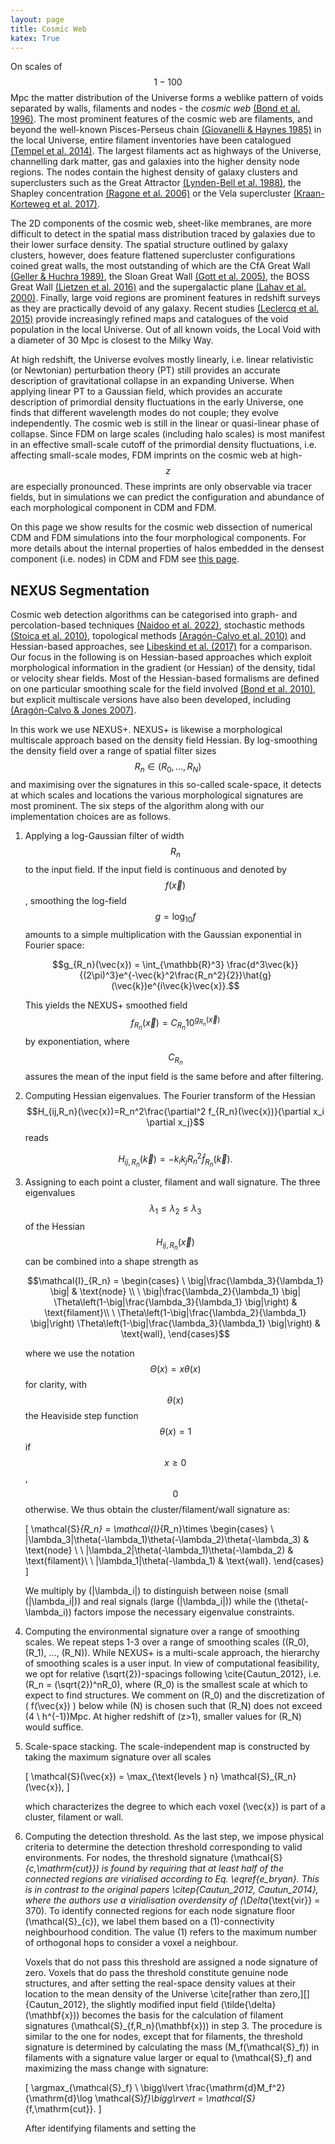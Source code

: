 ```yaml
---
layout: page
title: Cosmic Web
katex: True
---
```


On scales of $$1-100$$ Mpc the matter distribution of the Universe forms a weblike pattern of voids separated by walls, 
filaments and nodes - the *cosmic web* [(Bond et al. 1996)](https://www.nature.com/articles/380603a0). The most prominent 
features of the cosmic web are filaments, and beyond the well-known Pisces-Perseus chain 
[(Giovanelli & Haynes 1985)](https://ui.adsabs.harvard.edu/abs/1985ApJ...292..404G/abstract) in the local Universe, entire filament 
inventories have been catalogued [(Tempel et al. 2014)](https://ui.adsabs.harvard.edu/abs/2014MNRAS.438.3465T/abstract). The largest 
filaments act as highways of the Universe, channelling dark matter, gas and galaxies into the higher density node 
regions. The nodes contain the highest density of galaxy clusters and superclusters such as the Great Attractor [(Lynden-Bell
et al. 1988)](https://ui.adsabs.harvard.edu/abs/1988ApJ...326...19L/abstract), the Shapley concentration 
[(Ragone et al. 2006)](https://ui.adsabs.harvard.edu/abs/2006A%26A...445..819R/abstract) or the Vela 
supercluster [(Kraan-Korteweg et al. 2017)](https://ui.adsabs.harvard.edu/abs/2017MNRAS.466L..29K).

The 2D components of the cosmic web, sheet-like membranes, are more difficult to detect in the spatial mass distribution 
traced by galaxies due to their lower surface density. The spatial structure outlined by galaxy clusters, however, does feature flattened 
supercluster configurations coined great walls, the most outstanding of which are the CfA Great Wall 
[(Geller & Huchra 1989)](https://ui.adsabs.harvard.edu/abs/1989Sci...246..897G/abstract), the 
Sloan Great Wall [(Gott et al. 2005)](https://ui.adsabs.harvard.edu/abs/2005ApJ...624..463G/abstract), the BOSS Great Wall 
[(Lietzen et al. 2016)](https://www.aanda.org/articles/aa/full_html/2016/04/aa28261-16/aa28261-16.html) and the supergalactic plane 
[(Lahav et al. 2000)](https://academic.oup.com/mnras/article/312/1/166/984983). Finally, large void regions are prominent features 
in redshift surveys as they are practically devoid of any galaxy. Recent studies 
[(Leclercq et al. 2015)](https://iopscience.iop.org/article/10.1088/1475-7516/2015/03/047) provide 
increasingly refined maps and catalogues of the void population in the local Universe. Out of all known voids, the Local 
Void with a diameter of 30 Mpc is closest to the Milky Way.

At high redshift, the Universe evolves mostly linearly, i.e. linear relativistic (or Newtonian) perturbation theory (PT) still provides an accurate 
description of gravitational collapse in an expanding Universe. When applying linear PT to a Gaussian field, which provides an accurate description of 
primordial density fluctuations in the early Universe, one finds that different wavelength modes do not couple; they evolve independently. 
The cosmic web is still in the linear or quasi-linear phase of collapse. Since FDM on large scales (including halo scales) is most manifest in an 
effective small-scale cutoff of the primordial density fluctuations, i.e. affecting small-scale modes, FDM imprints on the cosmic web 
at high-$$z$$ are especially pronounced. These imprints are only observable via tracer fields, but in simulations we can 
predict the configuration and abundance of each morphological component in CDM and FDM.

On this page we show results for the cosmic web dissection of numerical CDM and FDM simulations into the four morphological components. For more details 
about the internal properties of halos embedded in the densest component (i.e. nodes) in CDM and FDM see [this page](halos.md).

## NEXUS Segmentation

Cosmic web detection algorithms can be categorised into graph- and percolation-based techniques 
[(Naidoo et al. 2022)](https://ui.adsabs.harvard.edu/abs/2022MNRAS.513.3596N), stochastic methods 
[(Stoica et al. 2010)](https://ui.adsabs.harvard.edu/abs/2010A%26A...510A..38S/abstract), topological methods 
[(Aragón-Calvo et al. 2010)](https://ui.adsabs.harvard.edu/abs/2010ApJ...723..364A) and Hessian-based approaches, see 
[Libeskind et al. (2017)](https://academic.oup.com/mnras/article/473/1/1195/4062204) for a comparison. Our focus in the following is on 
Hessian-based approaches which exploit morphological information in the gradient (or Hessian) of the density, tidal or velocity shear fields.
Most of the Hessian-based formalisms are defined on one particular smoothing scale for the field involved 
[(Bond et al. 2010)](https://ui.adsabs.harvard.edu/abs/2010MNRAS.409..156B), but explicit multiscale versions have also been
developed, including [(Aragón-Calvo & Jones 2007)](https://www.aanda.org/articles/aa/abs/2007/40/aa7880-07/aa7880-07.html).

In this work we use NEXUS+. NEXUS+ is likewise a morphological multiscale approach based on the density field Hessian. By
log-smoothing the density field over a range of spatial filter sizes $$R_n \in (R_0, ..., R_N)$$ and maximising over the signatures in this so-called
scale-space, it detects at which scales and locations the various morphological signatures are most prominent. The six steps of the algorithm 
along with our implementation choices are as follows.

1. Applying a log-Gaussian filter of width $$R_n$$ to the input field. If the input field is continuous and denoted by $$f(\vec{x})$$, 
   smoothing the log-field $$g = \log_{10} f$$ amounts to a simple multiplication with the Gaussian exponential in Fourier space:

   $$g_{R_n}(\vec{x}) = \int_{\mathbb{R}^3} \frac{d^3\vec{k}}{(2\pi)^3}e^{-\vec{k}^2\frac{R_n^2}{2}}\hat{g}(\vec{k})e^{i\vec{k}\vec{x}}.$$

   This yields the NEXUS+ smoothed field $$f_{R_n}(\vec{x}) = C_{R_n}10^{g_{R_n}(\vec{x})}$$ by exponentiation, where $$C_{R_n}$$ assures 
   the mean of the input field is the same before and after filtering.

2. Computing Hessian eigenvalues. The Fourier transform of the Hessian $$H_{ij,R_n}(\vec{x})=R_n^2\frac{\partial^2 f_{R_n}(\vec{x})}{\partial x_i \partial x_j}$$ reads

   $$H_{ij,R_n}(\vec{k})=-k_ik_jR_n^2\hat{f}_{R_n}(\vec{k}).$$

3. Assigning to each point a cluster, filament and wall signature. The three eigenvalues $$\lambda_1 \leq \lambda_2 \leq \lambda_3$$ of the 
   Hessian $$H_{ij,R_n}(\vec{x})$$ can be combined into a shape strength as

   $$\mathcal{I}_{R_n} = 
   \begin{cases}
   	\ \big|\frac{\lambda_3}{\lambda_1} \big| & \text{node} \\ 
   	\ \big|\frac{\lambda_2}{\lambda_1} \big| \Theta\left(1-\big|\frac{\lambda_3}{\lambda_1} \big|\right) & \text{filament}\\
   	\ \Theta\left(1-\big|\frac{\lambda_2}{\lambda_1} \big|\right) \Theta\left(1-\big|\frac{\lambda_3}{\lambda_1} \big|\right) & \text{wall},
   \end{cases}$$

   where we use the notation $$\Theta(x) = x\theta(x)$$ for clarity, with $$\theta(x)$$ the Heaviside step function $$\theta(x) = 1$$ if $$x \geq 0$$, $$0$$ otherwise. 
   We thus obtain the cluster/filament/wall signature as:

   \[
   \mathcal{S}_{R_n} = \mathcal{I}_{R_n}\times
   \begin{cases}
   	\ |\lambda_3|\theta(-\lambda_1)\theta(-\lambda_2)\theta(-\lambda_3) & \text{node} \\ 
   	\ |\lambda_2|\theta(-\lambda_1)\theta(-\lambda_2) & \text{filament}\\
   	\ |\lambda_1|\theta(-\lambda_1) & \text{wall}.
   \end{cases}
   \]

   We multiply by \(|\lambda_i|\) to distinguish between noise (small \(|\lambda_i|\)) and real signals (large \(|\lambda_i|\)) while the \(\theta(-\lambda_i)\) factors impose the necessary eigenvalue constraints.

4. Computing the environmental signature over a range of smoothing scales. We repeat steps 1-3 over a range of smoothing scales (\(R_0\), \(R_1\), ..., \(R_N\)). While NEXUS+ is a multi-scale approach, the hierarchy of smoothing scales is a user input. In view of computational feasibility, we opt for relative \(\sqrt{2}\)-spacings following \cite{Cautun_2012}, i.e. \(R_n = (\sqrt{2})^nR_0\), where \(R_0\) is the smallest scale at which to expect to find structures. We comment on \(R_0\) and the discretization of \( f(\vec{x}) \) below while \(N\) is chosen such that \(R_N\) does not exceed \(4 \ h^{-1}\)Mpc. At higher redshift of \(z>1\), smaller values for \(R_N\) would suffice.

5. Scale-space stacking. The scale-independent map is constructed by taking the maximum signature over all scales

   \[
   \mathcal{S}(\vec{x}) = \max_{\text{levels } n} \mathcal{S}_{R_n}(\vec{x}),
   \]

   which characterizes the degree to which each voxel \(\vec{x}\) is part of a cluster, filament or wall.

6. Computing the detection threshold. As the last step, we impose physical criteria to determine the detection threshold corresponding to valid environments. For nodes, the threshold signature \(\mathcal{S}_{c,\mathrm{cut}}\) is found by requiring that at least half of the connected regions are virialised according to Eq. \eqref{e_bryan}. This is in contrast to the original papers \citep{Cautun_2012, Cautun_2014}, where the authors use a virialisation overdensity of \(\Delta_{\text{vir}} = 370\). To identify connected regions for each node signature floor \(\mathcal{S}_{c}\), we label them based on a \(1\)-connectivity neighbourhood condition. The value \(1\) refers to the maximum number of orthogonal hops to consider a voxel a neighbour.

   Voxels that do not pass this threshold are assigned a node signature of zero. Voxels that do pass the threshold constitute genuine node structures, and after setting the real-space density values at their location to the mean density of the Universe \cite[rather than zero,][]{Cautun_2012}, the slightly modified input field \(\tilde{\delta}(\mathbf{x})\) becomes the basis for the calculation of filament signatures \(\mathcal{S}_{f,R_n}(\mathbf{x})\) in step 3. The procedure is similar to the one for nodes, except that for filaments, the threshold signature is determined by calculating the mass \(M_f(\mathcal{S}_f)\) in filaments with a signature value larger or equal to \(\mathcal{S}_f\) and maximizing the mass change with signature:

   \[
   \argmax_{\mathcal{S}_f} \ \bigg\lvert \frac{\mathrm{d}M_f^2}{\mathrm{d}\log \mathcal{S}_f}\bigg\rvert = \mathcal{S}_{f,\mathrm{cut}}.
   \]

   After identifying filaments and setting the
